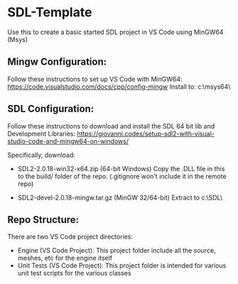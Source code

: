 # SDL-Template

Use this to create a basic started SDL project in VS Code using MinGW64 (Msys)


## Mingw Configuration:
Follow these instructions to set up VS Code with MinGW64: https://code.visualstudio.com/docs/cpp/config-mingw
Install to: c:\msys64\ 

## SDL Configuration:
Follow these instructions to download and install the SDL 64 bit lib and Development Libraries: https://giovanni.codes/setup-sdl2-with-visual-studio-code-and-mingw64-on-windows/

Specifically, download:
- SDL2-2.0.18-win32-x64.zip (64-bit Windows)
Copy the .DLL file in this to the build/ folder of the repo.  (.gitignore won't include it in the remote repo)

- SDL2-devel-2.0.18-mingw.tar.gz (MinGW 32/64-bit)
Extract to c:\SDL\

## Repo Structure:
There are two VS Code project directories:
- Engine (VS Code Project): This project folder include all the source, meshes, etc for the engine itself
- Unit Tests (VS Code Project): This project folder is intended for various unit test scripts for the various classes
